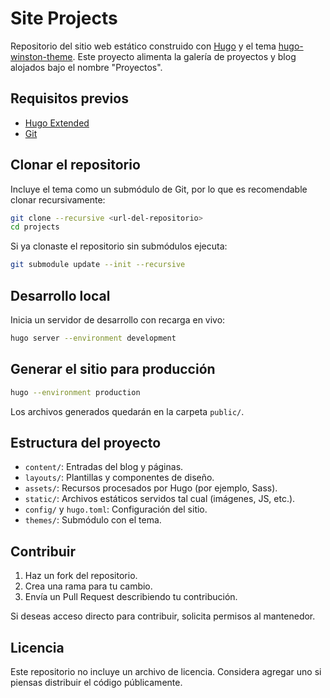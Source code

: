 # Site Projects

Repositorio del sitio web estático construido con [Hugo](https://gohugo.io/) y el tema
[hugo-winston-theme](https://github.com/zerostaticthemes/hugo-winston-theme).
Este proyecto alimenta la galería de proyectos y blog alojados bajo el nombre
"Proyectos".

## Requisitos previos

- [Hugo Extended](https://gohugo.io/installation/)
- [Git](https://git-scm.com/)

## Clonar el repositorio

Incluye el tema como un submódulo de Git, por lo que es recomendable clonar
recursivamente:

```bash
git clone --recursive <url-del-repositorio>
cd projects
```

Si ya clonaste el repositorio sin submódulos ejecuta:

```bash
git submodule update --init --recursive
```

## Desarrollo local

Inicia un servidor de desarrollo con recarga en vivo:

```bash
hugo server --environment development
```

## Generar el sitio para producción

```bash
hugo --environment production
```

Los archivos generados quedarán en la carpeta `public/`.

## Estructura del proyecto

- `content/`: Entradas del blog y páginas.
- `layouts/`: Plantillas y componentes de diseño.
- `assets/`: Recursos procesados por Hugo (por ejemplo, Sass).
- `static/`: Archivos estáticos servidos tal cual (imágenes, JS, etc.).
- `config/` y `hugo.toml`: Configuración del sitio.
- `themes/`: Submódulo con el tema.

## Contribuir

1. Haz un fork del repositorio.
2. Crea una rama para tu cambio.
3. Envía un Pull Request describiendo tu contribución.

Si deseas acceso directo para contribuir, solicita permisos al mantenedor.

## Licencia

Este repositorio no incluye un archivo de licencia. Considera agregar uno si
piensas distribuir el código públicamente.
